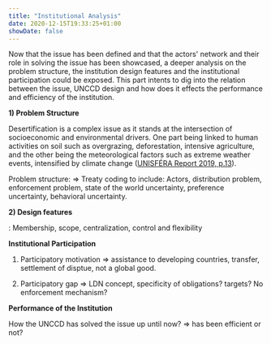 ```yaml
---
title: "Institutional Analysis"
date: 2020-12-15T19:33:25+01:00
showDate: false
---
```


Now that the issue has been defined and that the actors' network and their role in solving the issue has been showcased, a deeper analysis on the problem structure, the institution design features and the institutional participation could be exposed. This part intents to dig into the relation between the issue, UNCCD design and how does it effects the performance and efficiency of the institution. 


**1) Problem Structure**

Desertification is a complex issue as it stands at the intersection of socioeconomic and environmental drivers. One part being linked to human activities on soil such as overgrazing, deforestation, intensive agriculture, and the other being the meteorological factors such as extreme weather events, intensified by climate change ([UNISFÉRA Report 2019, p.13](http://hubrural.org/IMG/pdf/unisfera_from_boom_to_dust.pdf)). 

Problem structure: => Treaty coding to include: Actors, distribution problem, enforcement problem, state of the world uncertainty, preference uncertainty, behavioral uncertainty. 

**2) Design features**

: Membership, scope, centralization, control and flexibility

**Institutional Participation** 
1) Participatory motivation => assistance to developing countries, transfer, settlement of disptue, not a global good. 

2) Participatory gap => LDN concept, specificity of obligations? targets? No enforcement mechanism?

**Performance of the Institution**

How the UNCCD has solved the issue up until now? => has been efficient or not?


